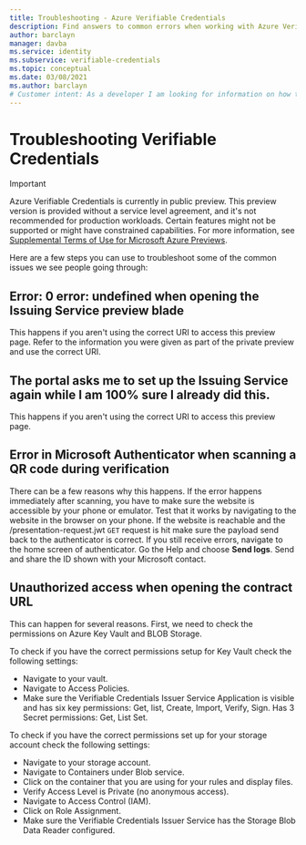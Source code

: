 ```yaml
---
title: Troubleshooting - Azure Verifiable Credentials
description: Find answers to common errors when working with Azure Verifiable Credentials
author: barclayn
manager: davba
ms.service: identity
ms.subservice: verifiable-credentials
ms.topic: conceptual
ms.date: 03/08/2021
ms.author: barclayn
# Customer intent: As a developer I am looking for information on how to enable my users to control their own information 
---
```


# Troubleshooting Verifiable Credentials

> [!IMPORTANT]
> Azure Verifiable Credentials is currently in public preview.
> This preview version is provided without a service level agreement, and it's not recommended for production workloads. Certain features might not be supported or might have constrained capabilities. 
> For more information, see [Supplemental Terms of Use for Microsoft Azure Previews](https://azure.microsoft.com/support/legal/preview-supplemental-terms/).



Here are a few steps you can use to troubleshoot some of the common issues we see people going through:

## Error: 0 error: undefined when opening the Issuing Service preview blade

This happens if you aren't using the correct URI to access this preview page. Refer to the information you were given as part of the private preview and use the correct URI.

## The portal asks me to set up the Issuing Service again while I am 100% sure I already did this.

This happens if you aren't using the correct URI to access this preview page. 

## Error in Microsoft Authenticator when scanning a QR code during verification

There can be a few reasons why this happens. If the error happens immediately after scanning, you have to make sure the website is accessible by your phone or emulator. Test that it works by navigating to the website in the browser on your phone.
If the website is reachable and the /presentation-request.jwt ```GET``` request is hit make sure the payload send back to the authenticator is correct.
If you still receive errors, navigate to the home screen of authenticator. Go the Help and choose **Send logs**. Send and share the ID shown with your Microsoft contact.

## Unauthorized access when opening the contract URL

This can happen for several reasons. First, we need to check the permissions on Azure Key Vault and BLOB Storage. 

To check if you have the correct permissions setup for Key Vault check the following settings:

- Navigate to your vault.
- Navigate to Access Policies.
- Make sure the Verifiable Credentials Issuer Service Application is visible and has six key permissions:  Get, list, Create, Import, Verify, Sign. Has 3 Secret permissions: Get, List Set. 

To check if you have the correct permissions set up for your storage account check the following settings:

- Navigate to your storage account.
- Navigate to Containers under Blob service.
- Click on the container that you are using for your rules and display files.
- Verify Access Level is Private (no anonymous access).
- Navigate to Access Control (IAM).
- Click on Role Assignment.
- Make sure the Verifiable Credentials Issuer Service has the Storage Blob Data Reader configured.


